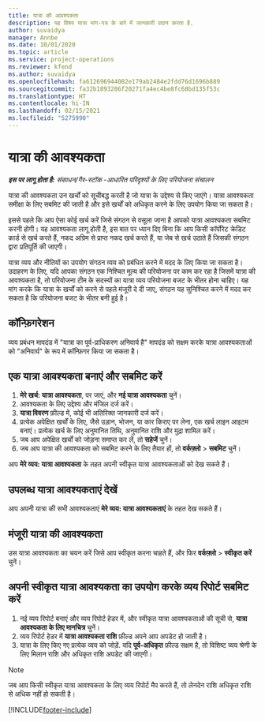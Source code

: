 ```yaml
---
title: यात्रा की आवश्यकता
description: यह विषय यात्रा मांग-पत्र के बारे में जानकारी प्रदान करता है.
author: suvaidya
manager: Annbe
ms.date: 10/01/2020
ms.topic: article
ms.service: project-operations
ms.reviewer: kfend
ms.author: suvaidya
ms.openlocfilehash: fa612696944082e179ab2484e2fdd76d1696b889
ms.sourcegitcommit: fa32b1893286f20271fa4ec4be8fc68bd135f53c
ms.translationtype: HT
ms.contentlocale: hi-IN
ms.lasthandoff: 02/15/2021
ms.locfileid: "5275990"
---
```

# <a name="travel-requisitions"></a>यात्रा की आवश्यकता

_**इस पर लागू होता है:** संसाधन/गैर-स्टॉक -आधारित परिदृश्यों के लिए परियोजना संचालन_

यात्रा की आवश्यकता उन खर्चों को सूचीबद्ध करती है जो यात्रा के उद्देश्य से किए जाएंगे। यात्रा आवश्यकता समीक्षा के लिए सबमिट की जाती है और इसे खर्चों को अधिकृत करने के लिए उपयोग किया जा सकता है।

इससे पहले कि आप ऐसा कोई खर्च करें जिसे संगठन से वसूला जाना है आपको यात्रा आवश्यकता सबमिट करनी होगी। यह आवश्यकता लागू होती है, इस बात पर ध्यान दिए बिना कि आप किसी कॉर्पोरेट क्रेडिट कार्ड से खर्च करते हैं, नकद अग्रिम से प्राप्त नकद खर्च करते हैं, या जेब से खर्च उठाते हैं जिसकी संगठन द्वारा प्रतिपूर्ति की जाएगी।

यात्रा व्यय और नीतियों का उपयोग संगठन व्यय को प्रबंधित करने में मदद के लिए किया जा सकता है। उदाहरण के लिए, यदि आपका संगठन एक निश्चित मूल्य की परियोजना पर काम कर रहा है जिसमें यात्रा की आवश्यकता है, तो परियोजना टीम के सदस्यों का यात्रा व्यय परियोजना बजट के भीतर होना चाहिए। यह मांग करके कि यात्रा के खर्चों को करने से पहले मंजूरी दे दी जाए, संगठन यह सुनिश्चित करने में मदद कर सकता है कि परियोजना बजट के भीतर बनी हुई है।

## <a name="configuration"></a>कॉन्फ़िगरेशन 

व्यय प्रबंधन मापदंड में "यात्रा का पूर्व-प्राधिकरण अनिवार्य है" मापदंड को सक्षम करके यात्रा आवश्यकताओं को "अनिवार्य" के रूप में कॉन्फ़िगर किया जा सकता है। 

## <a name="create-and-submit-a-travel-requisition"></a>एक यात्रा आवश्यकता बनाएं और सबमिट करें

1. **मेरे खर्च: यात्रा आवश्यकता**, पर जाएं, और **नई यात्रा आवश्यकता** चुनें।
2. आवश्यकता के लिए उद्देश्य और मंजिल दर्ज करें।
3. **यात्रा विवरण** फ़ील्ड में, कोई भी अतिरिक्त जानकारी दर्ज करें। 
4. प्रत्येक अपेक्षित खर्चों के लिए, जैसे उड़ान, भोजन, या कार किराए पर लेना, एक खर्च लाइन आइटम बनाएं। प्रत्येक खर्च के लिए अनुमानित तिथि, अनुमानित राशि और मुद्रा शामिल करें। 
5. जब आप अपेक्षित खर्चों को जोड़ना समाप्त कर लें, तो **सहेजें** चुनें।
6. जब आप यात्रा की आवश्यकता को सबमिट करने के लिए तैयार हों, तो **वर्कफ़्लो** > **सबमिट** चुनें।

आप **मेरे व्यय: यात्रा आवश्यकता** के तहत अपनी स्वीकृत यात्रा आवश्यकताओं को देख सकते हैं। 

## <a name="view-available-travel-requisitions"></a>उपलब्ध यात्रा आवश्यकताएं देखें

आप अपनी यात्रा की सभी आवश्यकताएं **मेरे व्यय: यात्रा आवश्यकताएं** के तहत देख सकते हैं।

## <a name="approve-travel-requisitions"></a>मंजूरी यात्रा की आवश्यकता

उस यात्रा आवश्यकता का चयन करें जिसे आप स्वीकृत करना चाहते हैं, और फिर **वर्कफ़्लो** > **स्वीकृत करें** चुनें।  

## <a name="submit-an-expense-report-using-your-approved-travel-requisition"></a>अपनी स्वीकृत यात्रा आवश्यकता का उपयोग करके व्यय रिपोर्ट सबमिट करें

1. नई व्यय रिपोर्ट बनाएं और व्यय रिपोर्ट हेडर में, और स्वीकृत यात्रा आवश्यकताओं की सूची से, **यात्रा आवश्यकता के लिए मानचित्र** चुनें।
2. व्यय रिपोर्ट हेडर में **यात्रा आवश्यकता राशि** फ़ील्ड अपने आप अपडेट हो जाती है।
3. यात्रा के लिए किए गए प्रत्येक व्यय को जोड़ें. यदि **पूर्व-अधिकृत** फ़ील्ड सक्षम है, तो विशिष्ट व्यय श्रेणी के लिए मिलान राशि और अधिकृत राशि अपडेट की जाएगी।

> [!NOTE]
> जब आप किसी स्वीकृत यात्रा आवश्यकता के लिए व्यय रिपोर्ट मैप करते हैं, तो लेनदेन राशि अधिकृत राशि से अधिक नहीं हो सकती है। 


[!INCLUDE[footer-include](../includes/footer-banner.md)]